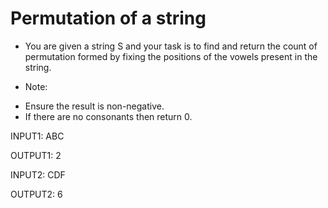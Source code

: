 # Permutation of a string

- You are given a string S and your task is to find and return the count of permutation formed by fixing the positions of the vowels present in the string.

- Note:
* Ensure the result is non-negative.
* If there are no consonants then return 0.

INPUT1:
ABC

OUTPUT1:
2

INPUT2:
CDF

OUTPUT2:
6


